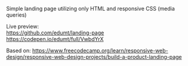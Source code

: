 Simple landing page utilizing only HTML and responsive CSS (media queries)

Live preview:  
https://github.com/edumt/landing-page
https://codepen.io/edumt/full/VwbdYrX

Based on:
https://www.freecodecamp.org/learn/responsive-web-design/responsive-web-design-projects/build-a-product-landing-page